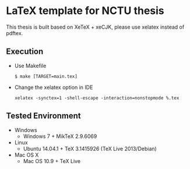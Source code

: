 # LaTeX template for NCTU thesis

This thesis is built based on XeTeX + xeCJK, please use xelatex instead of pdftex.

## Execution
* Use Makefile
  ```
  $ make [TARGET=main.tex]
  ```
* Change the xelatex option in IDE
  ```
  xelatex -synctex=1 -shell-escape -interaction=nonstopmode %.tex
  ```

## Tested Environment
* Windows
  * Windows 7 + MikTeX 2.9.6069
* Linux
  * Ubuntu 14.04.1 + TeX 3.1415926 (TeX Live 2013/Debian)
* Mac OS X
  * Mac OS 10.9 + TeX Live
